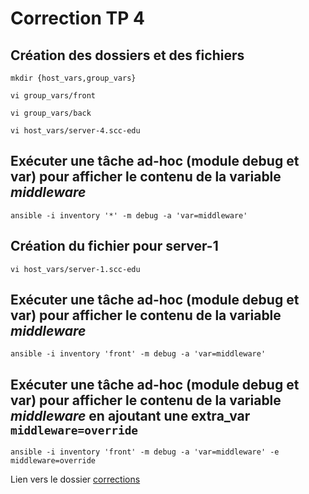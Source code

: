 # Correction TP 4


## Création des dossiers et des fichiers

```Shell
mkdir {host_vars,group_vars}

vi group_vars/front

vi group_vars/back

vi host_vars/server-4.scc-edu
```

## Exécuter une tâche ad-hoc (module debug et var) pour afficher le contenu de la variable *middleware*

```Shell
ansible -i inventory '*' -m debug -a 'var=middleware'
```

## Création du fichier pour server-1

```Shell
vi host_vars/server-1.scc-edu
```

## Exécuter une tâche ad-hoc (module debug et var) pour afficher le contenu de la variable *middleware*

```Shell
ansible -i inventory 'front' -m debug -a 'var=middleware'
```

## Exécuter une tâche ad-hoc (module debug et var) pour afficher le contenu de la variable *middleware* en ajoutant une **extra_var** `middleware=override`
```Shell
ansible -i inventory 'front' -m debug -a 'var=middleware' -e middleware=override
```


Lien vers le dossier [corrections](Correction)







